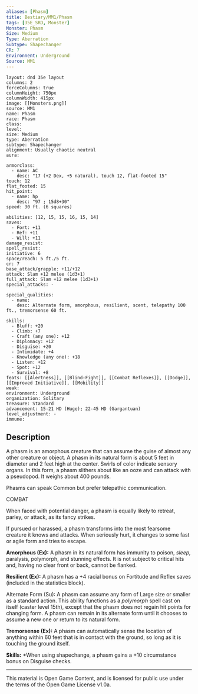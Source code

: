 ```yaml
---
aliases: [Phasm]
title: Bestiary/MM1/Phasm
tags: [35E_SRD, Monster]
Monster: Phasm
Size: Medium
Type: Aberration
Subtype: Shapechanger
CR: 7
Environnent: Underground
Source: MM1
---
```


```statblock
layout: dnd 35e layout
columns: 2
forceColumns: true
columnHeight: 750px
columnWidth: 415px
image: [[Monsters.png]]
source: MM1
name: Phasm
race: Phasm
class: 
level: 
size: Medium
type: Aberration
subtype: Shapechanger
alignment: Usually chaotic neutral
aura: 

armorclass:
  - name: AC
    desc: "17 (+2 Dex, +5 natural), touch 12, flat-footed 15"
touch: 12
flat_footed: 15
hit_point:
  - name: hp
    desc: "97 ; 15d8+30"
speed: 30 ft. (6 squares)

abilities: [12, 15, 15, 16, 15, 14]
saves:
  - Fort: +11
  - Ref: +11
  - Will: +11
damage_resist: 
spell_resist: 
initiative: 6
space/reach: 5 ft./5 ft.
cr: 7
base_attack/grapple: +11/+12
attack: Slam +12 melee (1d3+1)
full_attack: Slam +12 melee (1d3+1)
special_attacks: -

special_qualities:
  - name: 
    desc: Alternate form, amorphous, resilient, scent, telepathy 100 ft., tremorsense 60 ft.

skills:
  - Bluff: +20
  - Climb: +7
  - Craft (any one): +12
  - Diplomacy: +12
  - Disguise: +20
  - Intimidate: +4
  - Knowledge (any one): +18
  - Listen: +12
  - Spot: +12
  - Survival: +8
feats: [[Alertness]], [[Blind-Fight]], [[Combat Reflexes]], [[Dodge]], [[Improved Initiative]], [[Mobility]]
weak: 
environment: Underground
organization: Solitary
treasure: Standard
advancement: 15-21 HD (Huge); 22-45 HD (Gargantuan)
level_adjustment: -
immune: 
```

## Description

<p>A phasm is an amorphous creature that can assume the guise of almost any other creature or object. A phasm in its natural form is about 5 feet in diameter and 2 feet high at the center. Swirls of color indicate sensory organs. In this form, a phasm slithers about like an ooze and can attack with a pseudopod. It weighs about 400 pounds.</p>
<p>Phasms can speak Common but prefer telepathic communication.</p>
<p>COMBAT</p>
<p>When faced with potential danger, a phasm is equally likely to retreat, parley, or attack, as its fancy strikes.</p>
<p>If pursued or harassed, a phasm transforms into the most fearsome creature it knows and attacks. When seriously hurt, it changes to some fast or agile form and tries to escape.</p>
<p>
            <b>Amorphous (Ex):</b> A phasm in its natural form has immunity to poison, <i>sleep,</i> paralysis, polymorph, and stunning effects. It is not subject to critical hits and, having no clear front or back, cannot be flanked.</p>
<p>
            <b>Resilient (Ex):</b> A phasm has a +4 racial bonus on Fortitude and Reflex saves (included in the statistics block).</p>
<p>Alternate Form (Su): A phasm can assume any form of Large size or smaller as a standard action. This ability functions as a <i>polymorph</i> spell cast on itself (caster level 15th), except that the phasm does not regain hit points for changing form. A phasm can remain in its alternate form until it chooses to assume a new one or return to its natural form.</p>
<p>
            <b>Tremorsense (Ex):</b> A phasm can automatically sense the location of anything within 60 feet that is in contact with the ground, so long as it is touching the ground itself.</p>
<p>
            <b>Skills:</b> *When using shapechange, a phasm gains a +10 circumstance bonus on Disguise checks.</p>

---

This material is Open Game Content, and is licensed for public use under
the terms of the Open Game License v1.0a.
